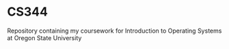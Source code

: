 # CS344
Repository containing my coursework for Introduction to Operating Systems at Oregon State University
